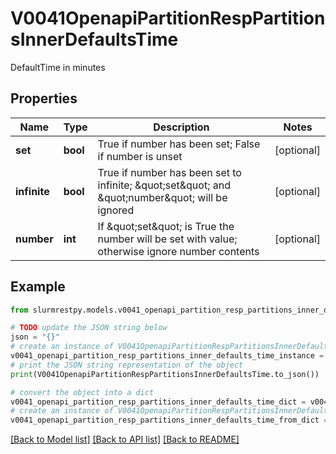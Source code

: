 # V0041OpenapiPartitionRespPartitionsInnerDefaultsTime

DefaultTime in minutes

## Properties

Name | Type | Description | Notes
------------ | ------------- | ------------- | -------------
**set** | **bool** | True if number has been set; False if number is unset | [optional]
**infinite** | **bool** | True if number has been set to infinite; \&quot;set\&quot; and \&quot;number\&quot; will be ignored | [optional]
**number** | **int** | If \&quot;set\&quot; is True the number will be set with value; otherwise ignore number contents | [optional]

## Example

```python
from slurmrestpy.models.v0041_openapi_partition_resp_partitions_inner_defaults_time import V0041OpenapiPartitionRespPartitionsInnerDefaultsTime

# TODO update the JSON string below
json = "{}"
# create an instance of V0041OpenapiPartitionRespPartitionsInnerDefaultsTime from a JSON string
v0041_openapi_partition_resp_partitions_inner_defaults_time_instance = V0041OpenapiPartitionRespPartitionsInnerDefaultsTime.from_json(json)
# print the JSON string representation of the object
print(V0041OpenapiPartitionRespPartitionsInnerDefaultsTime.to_json())

# convert the object into a dict
v0041_openapi_partition_resp_partitions_inner_defaults_time_dict = v0041_openapi_partition_resp_partitions_inner_defaults_time_instance.to_dict()
# create an instance of V0041OpenapiPartitionRespPartitionsInnerDefaultsTime from a dict
v0041_openapi_partition_resp_partitions_inner_defaults_time_from_dict = V0041OpenapiPartitionRespPartitionsInnerDefaultsTime.from_dict(v0041_openapi_partition_resp_partitions_inner_defaults_time_dict)
```
[[Back to Model list]](../README.md#documentation-for-models) [[Back to API list]](../README.md#documentation-for-api-endpoints) [[Back to README]](../README.md)


